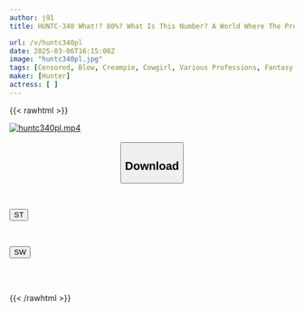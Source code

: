 ```yaml
---
author: j91
title: HUNTC-340 What!? 80%? What Is This Number? A World Where The Probability Of Getting Laid Is Visualized And Only I Can See It! Hospital Edition What Is That Number Visible Above Your Head!

url: /v/huntc340pl
date: 2025-03-06T16:15:00Z
image: "huntc340pl.jpg"
tags: [Censored, Blow, Creampie, Cowgirl, Various Professions, Fantasy	]
maker: [Hunter]
actress: [ ]
---
```



{{< rawhtml >}}

<div class="video" data-videoid="6Xkl3ZPXLLU91y7">
    <a href="javascript:;">
        <img src="/v/huntc340pl/huntc340pl.jpg" width="WIDTH" height="HEIGHT" alt="huntc340pl.mp4" loading="lazy">
    </a>
</div>

<script type="text/javascript" src="https://j91.asia/asset/on-demand-st.js"></script>

<br>
  <link rel="stylesheet" href="https://j91.asia/asset/bs5.css">
  
  <center>
  <button class="btn btn-primary" type="button" data-bs-toggle="collapse" data-bs-target=".multi-collapse" aria-expanded="false" aria-controls="multiCollapseExample1 multiCollapseExample2"><h2>Download</h2></button></center>
</p>
<div class="row">
  <div class="col">
    <div class="collapse multi-collapse" id="multiCollapseExample1">
      <div class="card card-body">
	      	      <br>
<div class="buttons">  
<p><a href="/v/huntc340pl/st.html" target="_blank"><button class="btn-hover color-3"><i class="fa fa-download"></i> ST</button></a></p></div>
    </div>
  </div>
</div>
  <div class="col">
    <div class="collapse multi-collapse" id="multiCollapseExample2">
      <div class="card card-body">
	      <br>
<div class="buttons">
<p><a href="/v/huntc340pl/sw.html" target="_blank"><button class="btn-hover color-2"><i class="fa fa-download"></i> SW</button></a></p></div>
<br><br>
      </div>
    </div>
  </div>
</div>

{{< /rawhtml >}}
